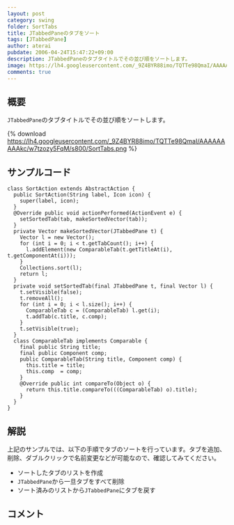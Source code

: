 ```yaml
---
layout: post
category: swing
folder: SortTabs
title: JTabbedPaneのタブをソート
tags: [JTabbedPane]
author: aterai
pubdate: 2006-04-24T15:47:22+09:00
description: JTabbedPaneのタブタイトルでその並び順をソートします。
image: https://lh4.googleusercontent.com/_9Z4BYR88imo/TQTTe98QmaI/AAAAAAAAAkc/w7tzozy5FqM/s800/SortTabs.png
comments: true
---
```

## 概要
`JTabbedPane`のタブタイトルでその並び順をソートします。

{% download https://lh4.googleusercontent.com/_9Z4BYR88imo/TQTTe98QmaI/AAAAAAAAAkc/w7tzozy5FqM/s800/SortTabs.png %}

## サンプルコード
<pre class="prettyprint"><code>class SortAction extends AbstractAction {
  public SortAction(String label, Icon icon) {
    super(label, icon);
  }
  @Override public void actionPerformed(ActionEvent e) {
    setSortedTab(tab, makeSortedVector(tab));
  }
  private Vector makeSortedVector(JTabbedPane t) {
    Vector l = new Vector();
    for (int i = 0; i &lt; t.getTabCount(); i++) {
      l.addElement(new ComparableTab(t.getTitleAt(i), t.getComponentAt(i)));
    }
    Collections.sort(l);
    return l;
  }
  private void setSortedTab(final JTabbedPane t, final Vector l) {
    t.setVisible(false);
    t.removeAll();
    for (int i = 0; i &lt; l.size(); i++) {
      ComparableTab c = (ComparableTab) l.get(i);
      t.addTab(c.title, c.comp);
    }
    t.setVisible(true);
  }
  class ComparableTab implements Comparable {
    final public String title;
    final public Component comp;
    public ComparableTab(String title, Component comp) {
      this.title = title;
      this.comp  = comp;
    }
    @Override public int compareTo(Object o) {
      return this.title.compareTo(((ComparableTab) o).title);
    }
  }
}
</code></pre>

## 解説
上記のサンプルでは、以下の手順でタブのソートを行っています。タブを追加、削除、ダブルクリックで名前変更などが可能なので、確認してみてください。

- ソートしたタブのリストを作成
- `JTabbedPane`から一旦タブをすべて削除
- ソート済みのリストから`JTabbedPane`にタブを戻す

<!-- dummy comment line for breaking list -->

## コメント
